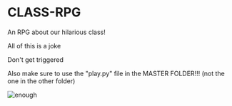 # CLASS-RPG
An RPG about our hilarious class!

All of this is a joke

Don't get triggered

Also make sure to use the "play.py" file in the MASTER FOLDER!!! (not the one in the other folder)

![enough](https://i.imgur.com/lwUGMHo.png)
